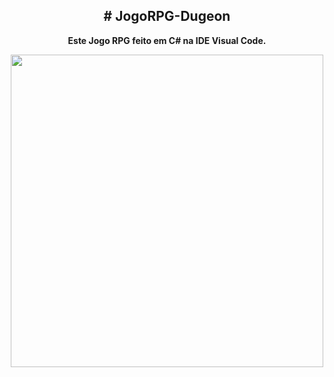 <span align="center">
<h2> # JogoRPG-Dugeon</h2>
</span>
<p align="center">
  <strong>Este Jogo RPG feito em C# na IDE Visual Code.</strong><br />
</p>

<div align="center">
<img src="https://user-images.githubusercontent.com/70352645/150860531-90f65cad-1552-4944-9bdf-630e6cd9e54e.PNG" width="500px" />
</div>
